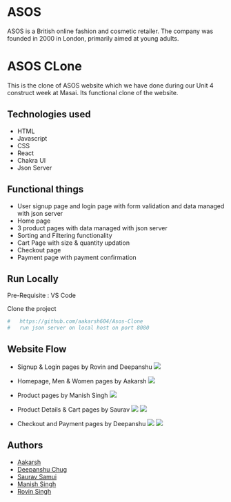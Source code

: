 # ASOS

ASOS is a British online fashion and cosmetic retailer. The company was founded in 2000 in London, primarily aimed at young adults.

# ASOS CLone

This is the clone of ASOS website which we have done during our Unit 4 construct week at Masai. Its functional clone of the website. 
## Technologies used

- HTML
- Javascript
- CSS
- React
- Chakra UI
- Json Server

## Functional things

- User signup page and login page with form validation and data managed with  json server
- Home page
- 3 product pages with data managed with json server
- Sorting and Filtering functionality
- Cart Page with size & quantity updation
- Checkout page 
- Payment page with payment confirmation


## Run Locally

Pre-Requisite : 
VS Code

Clone the project

```bash
#   https://github.com/aakarsh604/Asos-Clone
#   run json server on local host on port 8080
```


## Website Flow

- Signup & Login pages by Rovin and Deepanshu
![](./src//assets/LoginPage.png)

- Homepage, Men & Women pages by Aakarsh
![](./src//assets/Menpage.png)

- Product pages by Manish Singh
![](./src//assets/ProductsPage.png)

- Product Details & Cart pages by Saurav
![](./src//assets/ProductDetailsPage.png)
![](./src//assets/CartPage.png)

-  Checkout and Payment pages by Deepanshu
![](./src//assets/CheckoutPage.png)
![](./src//assets/PaymentPage.png)

## Authors

- [Aakarsh](https://github.com/aakarsh604)
- [Deepanshu Chug](https://github.com/DeepanshuChugh)
- [Saurav Samui](https://github.com/sauravsamui)
- [Manish Singh](https://github.com/ManishSingh64)
- [Rovin Singh](https://github.com/rovin-singh)

